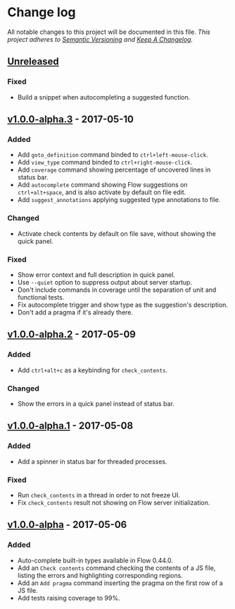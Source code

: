 # Change log

All notable changes to this project will be documented in this file.
*This project adheres to [Semantic Versioning](http://semver.org/) and [Keep A Changelog](http://keepachangelog.com/).*

## [Unreleased]
### Fixed
  * Build a snippet when autocompleting a suggested function.

## [v1.0.0-alpha.3] - 2017-05-10
### Added
  * Add `goto_definition` command binded to `ctrl+left-mouse-click`.
  * Add `view_type` command binded to `ctrl+right-mouse-click`.
  * Add `coverage` command showing percentage of uncovered lines in status bar.
  * Add `autocomplete` command showing Flow suggestions on `ctrl+alt+space`, and is also activate by default on file edit.
  * Add `suggest_annotations` applying suggested type annotations to file.

### Changed
  * Activate check contents by default on file save, without showing the quick panel.

### Fixed
  * Show error context and full description in quick panel.
  * Use `--quiet` option to suppress output about server startup.
  * Don't include commands in coverage until the separation of unit and functional tests.
  * Fix autocomplete trigger and show type as the suggestion's description.
  * Don't add a pragma if it's already there.

## [v1.0.0-alpha.2] - 2017-05-09
### Added
  * Add `ctrl+alt+c` as a keybinding for `check_contents`.

### Changed
  * Show the errors in a quick panel instead of status bar.

## [v1.0.0-alpha.1] - 2017-05-08
### Added
  * Add a spinner in status bar for threaded processes.

### Fixed
  * Run `check_contents` in a thread in order to not freeze UI.
  * Fix `check_contents` result not showing on Flow server initialization.

## [v1.0.0-alpha] - 2017-05-06
### Added
  * Auto-complete built-in types available in Flow 0.44.0.
  * Add an `Check contents` command checking the contents of a JS file, listing the errors and highlighting corresponding regions.
  * Add an `Add pragma` command inserting the pragma on the first row of a JS file.
  * Add tests raising coverage to 99%.

[Unreleased]: https://github.com/Pegase745/sublime-flowtype/compare/v1.0.0-alpha.3...master
[v1.0.0-alpha.3]: https://github.com/Pegase745/sublime-flowtype/compare/v1.0.0-alpha.2...v1.0.0-alpha.3
[v1.0.0-alpha.2]: https://github.com/Pegase745/sublime-flowtype/compare/v1.0.0-alpha.1...v1.0.0-alpha.2
[v1.0.0-alpha.1]: https://github.com/Pegase745/sublime-flowtype/compare/v1.0.0-alpha...v1.0.0-alpha.1
[v1.0.0-alpha]: https://github.com/Pegase745/sublime-flowtype/compare/v1.0.0-alpha